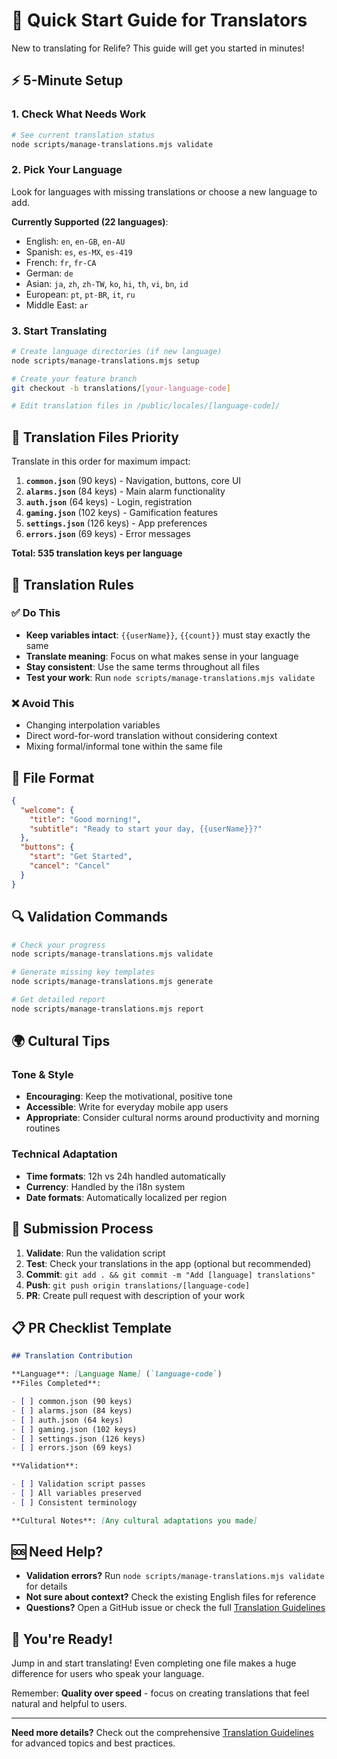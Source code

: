 # 🚀 Quick Start Guide for Translators

New to translating for Relife? This guide will get you started in minutes!

## ⚡ 5-Minute Setup

### 1. Check What Needs Work

```bash
# See current translation status
node scripts/manage-translations.mjs validate
```

### 2. Pick Your Language

Look for languages with missing translations or choose a new language to add.

**Currently Supported (22 languages)**:

- English: `en`, `en-GB`, `en-AU`
- Spanish: `es`, `es-MX`, `es-419`
- French: `fr`, `fr-CA`
- German: `de`
- Asian: `ja`, `zh`, `zh-TW`, `ko`, `hi`, `th`, `vi`, `bn`, `id`
- European: `pt`, `pt-BR`, `it`, `ru`
- Middle East: `ar`

### 3. Start Translating

```bash
# Create language directories (if new language)
node scripts/manage-translations.mjs setup

# Create your feature branch
git checkout -b translations/[your-language-code]

# Edit translation files in /public/locales/[language-code]/
```

## 📁 Translation Files Priority

Translate in this order for maximum impact:

1. **`common.json`** (90 keys) - Navigation, buttons, core UI
2. **`alarms.json`** (84 keys) - Main alarm functionality
3. **`auth.json`** (64 keys) - Login, registration
4. **`gaming.json`** (102 keys) - Gamification features
5. **`settings.json`** (126 keys) - App preferences
6. **`errors.json`** (69 keys) - Error messages

**Total: 535 translation keys per language**

## 🎯 Translation Rules

### ✅ Do This

- **Keep variables intact**: `{{userName}}`, `{{count}}` must stay exactly the same
- **Translate meaning**: Focus on what makes sense in your language
- **Stay consistent**: Use the same terms throughout all files
- **Test your work**: Run `node scripts/manage-translations.mjs validate`

### ❌ Avoid This

- Changing interpolation variables
- Direct word-for-word translation without considering context
- Mixing formal/informal tone within the same file

## 📝 File Format

```json
{
  "welcome": {
    "title": "Good morning!",
    "subtitle": "Ready to start your day, {{userName}}?"
  },
  "buttons": {
    "start": "Get Started",
    "cancel": "Cancel"
  }
}
```

## 🔍 Validation Commands

```bash
# Check your progress
node scripts/manage-translations.mjs validate

# Generate missing key templates
node scripts/manage-translations.mjs generate

# Get detailed report
node scripts/manage-translations.mjs report
```

## 🌍 Cultural Tips

### Tone & Style

- **Encouraging**: Keep the motivational, positive tone
- **Accessible**: Write for everyday mobile app users
- **Appropriate**: Consider cultural norms around productivity and morning routines

### Technical Adaptation

- **Time formats**: 12h vs 24h handled automatically
- **Currency**: Handled by the i18n system
- **Date formats**: Automatically localized per region

## 🚀 Submission Process

1. **Validate**: Run the validation script
2. **Test**: Check your translations in the app (optional but recommended)
3. **Commit**: `git add . && git commit -m "Add [language] translations"`
4. **Push**: `git push origin translations/[language-code]`
5. **PR**: Create pull request with description of your work

## 📋 PR Checklist Template

```markdown
## Translation Contribution

**Language**: [Language Name] (`language-code`)
**Files Completed**:

- [ ] common.json (90 keys)
- [ ] alarms.json (84 keys)
- [ ] auth.json (64 keys)
- [ ] gaming.json (102 keys)
- [ ] settings.json (126 keys)
- [ ] errors.json (69 keys)

**Validation**:

- [ ] Validation script passes
- [ ] All variables preserved
- [ ] Consistent terminology

**Cultural Notes**: [Any cultural adaptations you made]
```

## 🆘 Need Help?

- **Validation errors?** Run `node scripts/manage-translations.mjs validate` for details
- **Not sure about context?** Check the existing English files for reference
- **Questions?** Open a GitHub issue or check the full [Translation Guidelines](../TRANSLATION_GUIDELINES.md)

## 🎉 You're Ready!

Jump in and start translating! Even completing one file makes a huge difference for users who speak your language.

Remember: **Quality over speed** - focus on creating translations that feel natural and helpful to users.

---

**Need more details?** Check out the comprehensive [Translation Guidelines](../TRANSLATION_GUIDELINES.md) for advanced topics and best practices.
